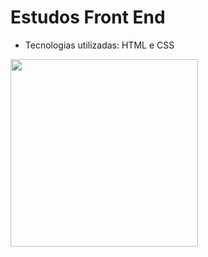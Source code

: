 # Estudos Front End

- Tecnologias utilizadas: HTML e CSS


 <a href="url"><img src="https://ayltoninacio.com.br/img/p/32w1500.jpg" height="300" width="300" ></a>
